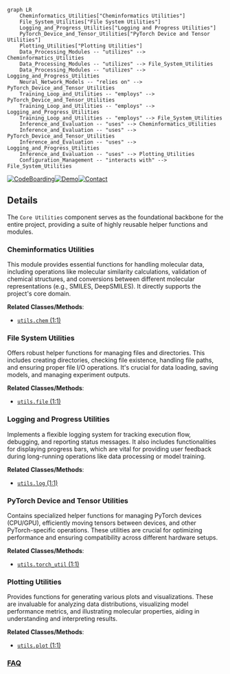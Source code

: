 ```mermaid
graph LR
    Cheminformatics_Utilities["Cheminformatics Utilities"]
    File_System_Utilities["File System Utilities"]
    Logging_and_Progress_Utilities["Logging and Progress Utilities"]
    PyTorch_Device_and_Tensor_Utilities["PyTorch Device and Tensor Utilities"]
    Plotting_Utilities["Plotting Utilities"]
    Data_Processing_Modules -- "utilizes" --> Cheminformatics_Utilities
    Data_Processing_Modules -- "utilizes" --> File_System_Utilities
    Data_Processing_Modules -- "utilizes" --> Logging_and_Progress_Utilities
    Neural_Network_Models -- "relies on" --> PyTorch_Device_and_Tensor_Utilities
    Training_Loop_and_Utilities -- "employs" --> PyTorch_Device_and_Tensor_Utilities
    Training_Loop_and_Utilities -- "employs" --> Logging_and_Progress_Utilities
    Training_Loop_and_Utilities -- "employs" --> File_System_Utilities
    Inference_and_Evaluation -- "uses" --> Cheminformatics_Utilities
    Inference_and_Evaluation -- "uses" --> PyTorch_Device_and_Tensor_Utilities
    Inference_and_Evaluation -- "uses" --> Logging_and_Progress_Utilities
    Inference_and_Evaluation -- "uses" --> Plotting_Utilities
    Configuration_Management -- "interacts with" --> File_System_Utilities
```

[![CodeBoarding](https://img.shields.io/badge/Generated%20by-CodeBoarding-9cf?style=flat-square)](https://github.com/CodeBoarding/CodeBoarding)[![Demo](https://img.shields.io/badge/Try%20our-Demo-blue?style=flat-square)](https://www.codeboarding.org/demo)[![Contact](https://img.shields.io/badge/Contact%20us%20-%20contact@codeboarding.org-lightgrey?style=flat-square)](mailto:contact@codeboarding.org)

## Details

The `Core Utilities` component serves as the foundational backbone for the entire project, providing a suite of highly reusable helper functions and modules.

### Cheminformatics Utilities
This module provides essential functions for handling molecular data, including operations like molecular similarity calculations, validation of chemical structures, and conversions between different molecular representations (e.g., SMILES, DeepSMILES). It directly supports the project's core domain.


**Related Classes/Methods**:

- <a href="https://github.com/MolecularAI/deep-molecular-optimization/blob/main/utils/chem.py#L1-L1" target="_blank" rel="noopener noreferrer">`utils.chem` (1:1)</a>


### File System Utilities
Offers robust helper functions for managing files and directories. This includes creating directories, checking file existence, handling file paths, and ensuring proper file I/O operations. It's crucial for data loading, saving models, and managing experiment outputs.


**Related Classes/Methods**:

- <a href="https://github.com/MolecularAI/deep-molecular-optimization/blob/main/utils/file.py#L1-L1" target="_blank" rel="noopener noreferrer">`utils.file` (1:1)</a>


### Logging and Progress Utilities
Implements a flexible logging system for tracking execution flow, debugging, and reporting status messages. It also includes functionalities for displaying progress bars, which are vital for providing user feedback during long-running operations like data processing or model training.


**Related Classes/Methods**:

- <a href="https://github.com/MolecularAI/deep-molecular-optimization/blob/main/utils/log.py#L1-L1" target="_blank" rel="noopener noreferrer">`utils.log` (1:1)</a>


### PyTorch Device and Tensor Utilities
Contains specialized helper functions for managing PyTorch devices (CPU/GPU), efficiently moving tensors between devices, and other PyTorch-specific operations. These utilities are crucial for optimizing performance and ensuring compatibility across different hardware setups.


**Related Classes/Methods**:

- <a href="https://github.com/MolecularAI/deep-molecular-optimization/blob/main/utils/torch_util.py#L1-L1" target="_blank" rel="noopener noreferrer">`utils.torch_util` (1:1)</a>


### Plotting Utilities
Provides functions for generating various plots and visualizations. These are invaluable for analyzing data distributions, visualizing model performance metrics, and illustrating molecular properties, aiding in understanding and interpreting results.


**Related Classes/Methods**:

- <a href="https://github.com/MolecularAI/deep-molecular-optimization/blob/main/utils/plot.py#L1-L1" target="_blank" rel="noopener noreferrer">`utils.plot` (1:1)</a>




### [FAQ](https://github.com/CodeBoarding/GeneratedOnBoardings/tree/main?tab=readme-ov-file#faq)